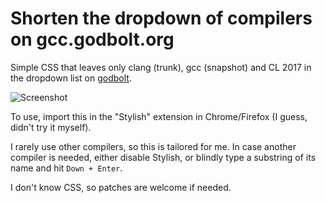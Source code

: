 # Shorten the dropdown of compilers on gcc.godbolt.org

Simple CSS that leaves only clang (trunk), gcc (snapshot) and CL 2017 in the dropdown list on [godbolt](https://gcc.godbolt.org/).

![Screenshot](https://user-images.githubusercontent.com/6112930/28784008-cd5d2c2a-761a-11e7-8e7f-2bbd8a615d8a.png)

To use, import this in the "Stylish" extension in Chrome/Firefox (I guess, didn't try it myself).

I rarely use other compilers, so this is tailored for me. In case another compiler is needed, either disable Stylish, or blindly type a substring of its name and hit `Down + Enter`.

I don't know CSS, so patches are welcome if needed.
